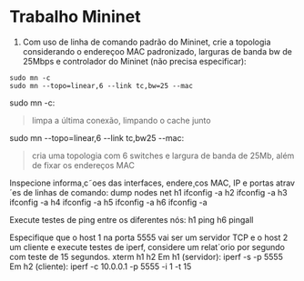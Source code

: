 # Trabalho Mininet
1. Com uso de linha de comando padrão do Mininet, crie a
topologia considerando o endereçoo MAC padronizado, larguras
de banda bw de 25Mbps e controlador do Mininet (não 
precisa especificar):

```
sudo mn -c
sudo mn --topo=linear,6 --link tc,bw=25 --mac
```

sudo mn -c:
> limpa a última conexão, limpando o cache junto

sudo mn --topo=linear,6 --link tc,bw25 --mac:
> cria uma topologia com 6 switches e largura de banda de 25Mb, além de fixar os endereços MAC
 
Inspecione informa¸c˜oes das interfaces, endere¸cos MAC, IP e
portas atrav´es de linhas de comando:
dump
nodes
net
h1 ifconfig -a
h2 ifconfig -a
h3 ifconfig -a
h4 ifconfig -a
h5 ifconfig -a
h6 ifconfig -a

Execute testes de ping entre os diferentes nós:
h1 ping h6
pingall

Especifique que o host 1 na porta 5555 vai ser um servidor
TCP e o host 2 um cliente e execute testes de iperf, considere
um relat´orio por segundo com teste de 15 segundos.
xterm h1 h2
Em h1 (servidor):
	iperf -s -p 5555
Em h2 (cliente):
	iperf -c 10.0.0.1 -p 5555 -i 1 -t 15
